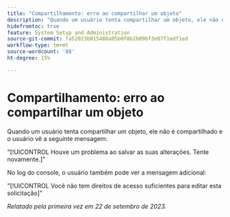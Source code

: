 ```yaml
---
title: "Compartilhamento: erro ao compartilhar um objeto"
description: "Quando um usuário tenta compartilhar um objeto, ele não é compartilhado e o usuário vê uma mensagem de erro."
hidefromtoc: true
feature: System Setup and Administration
source-git-commit: fa52023b015488a05b0f8b2b09bf3e07f1edf1ed
workflow-type: tm+mt
source-wordcount: '88'
ht-degree: 15%

---
```



# Compartilhamento: erro ao compartilhar um objeto

Quando um usuário tenta compartilhar um objeto, ele não é compartilhado e o usuário vê a seguinte mensagem:

&quot;[!UICONTROL Houve um problema ao salvar as suas alterações. Tente novamente.]&quot;

No log do console, o usuário também pode ver a mensagem adicional:

&quot;[!UICONTROL Você não tem direitos de acesso suficientes para editar esta solicitação]&quot;

_Relatado pela primeira vez em 22 de setembro de 2023._


